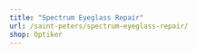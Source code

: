 ```yaml
---
title: "Spectrum Eyeglass Repair"
url: /saint-peters/spectrum-eyeglass-repair/
shop: Optiker
---
```

